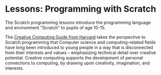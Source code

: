 # Lessons: Programming with Scratch

The Scratch programming lessons introduce the programming language and environment "Scratch" to pupils of age 10-15. 

The [Creative Computing Guide from Harvard](http://scratched.gse.harvard.edu/guide) takes the perspective to
Scratch programming that Computer science and computing-related fields have long been introduced to young people
in a way that is disconnected from their interests and values  –  emphasizing technical detail over creative
potential. Creative computing supports the development of personal connections to computing, by drawing upon
creativity, imagination, and interests.
